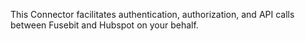 This Connector facilitates authentication, authorization, and API calls between Fusebit and Hubspot on your behalf.
